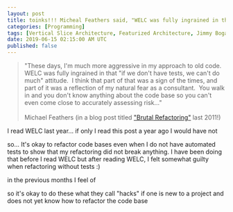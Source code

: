 ```yaml
---
layout: post
title: toinks!!! Micheal Feathers said, "WELC was fully ingrained in that 'if we don't have tests, we can't do much' attitude", last 2011!
categories: [Programming]
tags: [Vertical Slice Architecture, Featurized Architecture, Jimmy Bogard, Matthias Käppler]
date: 2019-06-15 02:15:00 AM UTC
published: false
---
```


<!-- June 15, 2019 10:15:00 AM Philippine Time -->


> "These days, I'm much more aggressive in my approach to old code.  WELC was fully ingrained in that "if we don't have tests, we can't do much" attitude.  I think that part of that was a sign of the times, and part of it was a reflection of my natural fear as a consultant.  You walk in and you don't know anything about the code base so you can't even come close to accurately assessing risk..."
<br /><br />
Michael Feathers (in a blog post titled ["Brutal Refactoring"](https://michaelfeathers.typepad.com/michael_feathers_blog/2011/03/brutal-refactoring.html) last 2011!)



<!--more-->


I read WELC last year... if only I read this post a year ago I would have not 


so... It's okay to refactor code bases even when I do not have automated tests to show that my refactoring did not break anything. I have been doing that before I read WELC but after reading WELC, I felt somewhat guilty when refactoring without tests :)

in the previous months I feel of




so it's okay to do these what they call "hacks" if one is new to a project and does not yet know how to refactor the code base